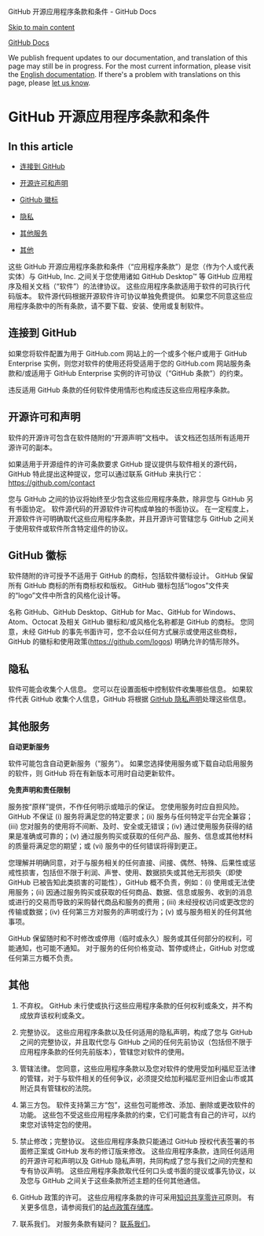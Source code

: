 GitHub 开源应用程序条款和条件 - GitHub Docs

[Skip to main content](#main-content)

[](/cn)[GitHub Docs](/cn)

We publish frequent updates to our documentation, and translation of this page may still be in progress. For the most current information, please visit the [English documentation](/en). If there's a problem with translations on this page, please [let us know](https://github.com/contact?form[subject]=translation%20issue%20on%20docs.github.com&form[comments]=).

GitHub 开源应用程序条款和条件
==========

In this article
----------

* [连接到 GitHub](#连接到-github)

* [开源许可和声明](#开源许可和声明)

* [GitHub 徽标](#github-徽标)

* [隐私](#隐私)

* [其他服务](#其他服务)

* [其他](#其他)

这些 GitHub 开源应用程序条款和条件（“应用程序条款”）是您（作为个人或代表实体）与 GitHub, Inc. 之间关于您使用诸如 GitHub Desktop™ 等 GitHub 应用程序及相关文档（“软件”）的法律协议。 这些应用程序条款适用于软件的可执行代码版本。 软件源代码根据开源软件许可协议单独免费提供。 如果您不同意这些应用程序条款中的所有条款，请不要下载、安装、使用或复制软件。

[](#连接到-github)[]()连接到 GitHub
----------

如果您将软件配置为用于 GitHub.com 网站上的一个或多个帐户或用于 GitHub Enterprise 实例，则您对软件的使用还将受适用于您的 GitHub.com 网站服务条款和/或适用于 GitHub Enterprise 实例的许可协议（“GitHub 条款”）的约束。

违反适用 GitHub 条款的任何软件使用情形也构成违反这些应用程序条款。

[](#开源许可和声明)[]()开源许可和声明
----------

软件的开源许可包含在软件随附的“开源声明”文档中。 该文档还包括所有适用开源许可的副本。

如果适用于开源组件的许可条款要求 GitHub 提议提供与软件相关的源代码，GitHub 特此提出这种提议，您可以通过联系 GitHub 来执行它：<https://github.com/contact>

您与 GitHub 之间的协议将始终至少包含这些应用程序条款，除非您与 GitHub 另有书面协定。 软件源代码的开源软件许可构成单独的书面协议。 在一定程度上，开源软件许可明确取代这些应用程序条款，并且开源许可管辖您与 GitHub 之间关于使用软件或软件所含特定组件的协议。

[](#github-徽标)[]()GitHub 徽标
----------

软件随附的许可授予不适用于 GitHub 的商标，包括软件徽标设计。 GitHub 保留所有 GitHub 商标的所有商标权和版权。 GitHub 徽标包括“logos”文件夹的“logo”文件中所含的风格化设计等。

名称 GitHub、GitHub Desktop、GitHub for Mac、GitHub for Windows、Atom、Octocat 及相关 GitHub 徽标和/或风格化名称都是 GitHub 的商标。 您同意，未经 GitHub 的事先书面许可，您不会以任何方式展示或使用这些商标，GitHub 的徽标和使用政策(<https://github.com/logos>) 明确允许的情形除外。

[](#隐私)[]()隐私
----------

软件可能会收集个人信息。 您可以在设置面板中控制软件收集哪些信息。 如果软件代表 GitHub 收集个人信息，GitHub 将根据 [GitHub 隐私声明](/cn/articles/github-privacy-statement)处理这些信息。

[](#其他服务)[]()其他服务
----------

**自动更新服务**

软件可能包含自动更新服务（“服务”）。 如果您选择使用服务或下载自动启用服务的软件，则 GitHub 将在有新版本可用时自动更新软件。

**免责声明和责任限制**

服务按“原样”提供，不作任何明示或暗示的保证。 您使用服务时应自担风险。 GitHub 不保证 (i) 服务将满足您的特定要求；(ii) 服务与任何特定平台完全兼容；(iii) 您对服务的使用将不间断、及时、安全或无错误；(iv) 通过使用服务获得的结果是准确或可靠的；(v) 通过服务购买或获取的任何产品、服务、信息或其他材料的质量将满足您的期望；或 (vi) 服务中的任何错误将得到更正。

您理解并明确同意，对于与服务相关的任何直接、间接、偶然、特殊、后果性或惩戒性损害，包括但不限于利润、声誉、使用、数据损失或其他无形损失（即使 GitHub 已被告知此类损害的可能性），GitHub 概不负责，例如：(i) 使用或无法使用服务；(ii) 因通过服务购买或获取的任何商品、数据、信息或服务、收到的消息或进行的交易而导致的采购替代商品和服务的费用；(iii) 未经授权访问或更改您的传输或数据；(iv) 任何第三方对服务的声明或行为；(v) 或与服务相关的任何其他事项。

GitHub 保留随时和不时修改或停用（临时或永久）服务或其任何部分的权利，可能通知，也可能不通知。 对于服务的任何价格变动、暂停或终止，GitHub 对您或任何第三方概不负责。

[](#其他)[]()其他
----------

1. 不弃权。 GitHub 未行使或执行这些应用程序条款的任何权利或条文，并不构成放弃该权利或条文。

2. 完整协议。 这些应用程序条款以及任何适用的隐私声明，构成了您与 GitHub 之间的完整协议，并且取代您与 GitHub 之间的任何先前协议（包括但不限于应用程序条款的任何先前版本），管辖您对软件的使用。

3. 管辖法律。 您同意，这些应用程序条款以及您对软件的使用受加利福尼亚法律的管辖，对于与软件相关的任何争议，必须提交给加利福尼亚州旧金山市或其附近具有管辖权的法院。

4. 第三方包。 软件支持第三方“包”，这些包可能修改、添加、删除或更改软件的功能。 这些包不受这些应用程序条款的约束，它们可能含有自己的许可，以约束您对该特定包的使用。

5. 禁止修改；完整协议。 这些应用程序条款只能通过 GitHub 授权代表签署的书面修正案或 GitHub 发布的修订版来修改。 这些应用程序条款，连同任何适用的开源许可和声明以及 GitHub 隐私声明，共同构成了您与我们之间的完整和专有协议声明。 这些应用程序条款取代任何口头或书面的提议或事先协议，以及您与 GitHub 之间关于这些条款所述主题的任何其他通信。

6. GitHub 政策的许可。 这些应用程序条款的许可采用[知识共享零许可](https://creativecommons.org/publicdomain/zero/1.0/)原则。 有关更多信息，请参阅我们的[站点政策存储库](https://github.com/github/site-policy#license)。

7. 联系我们。 对服务条款有疑问？ [联系我们](https://support.github.com/contact?tags=docs-policy)。
